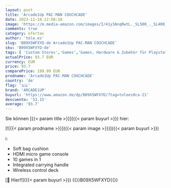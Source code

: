 ```yaml
---
layout: post
title: 'Arcade1Up PAC-MAN COUCHCADE'
date: 2023-11-18 12:50:18
image: 'https://m.media-amazon.com/images/I/41y3AnqRwtL._SL500_._SL400_.jpg'
comments: true
category: ofertas
author: 'tole.es'
slug: 'B09X5WFXYD-de Arcade1Up PAC-MAN COUCHCADE'
sku: 'B09X5WFXYD-de'
tags: [ 'Custom Stores','Games','Games, Hardware & Zubehör für Playstation','PlayStation Portable','Shops','Veraltete Systeme & Micro-Konsolen','Veraltete Systeme: PlayStation','Zubehör & Hardware','Zubehör für PlayStation','Zubehör für Playstation Portable & PlaySation Portable Slim&Lite','arcade1up','🇩🇪', ]
actualPrice: 93.7 EUR
currency: EUR
price: 93.7
comparePrice: 199.99 EUR
prodname: 'Arcade1Up PAC-MAN COUCHCADE'
country: 'de'
flag: '🇩🇪'
brand: 'ARCADE1UP'
buyurl: 'https://www.amazon.de/dp/B09X5WFXYD/?tag=tolees0ca-21'
descuento: '53.15'
average: '93.7'
---
```


Sie können [{{< param title >}}]({{< param buyurl >}}) hier:

[![{{< param prodname >}}]({{< param image >}})]({{< param buyurl >}})

ℹ️:

- Soft bag cushion
- HDMI micro game console
- 10 games in 1
- Integrated carrying handle
- Wireless control deck

[🛒 Hier!!]({{< param buyurl >}})
{{<world>}}B09X5WFXYD{{</world>}}
